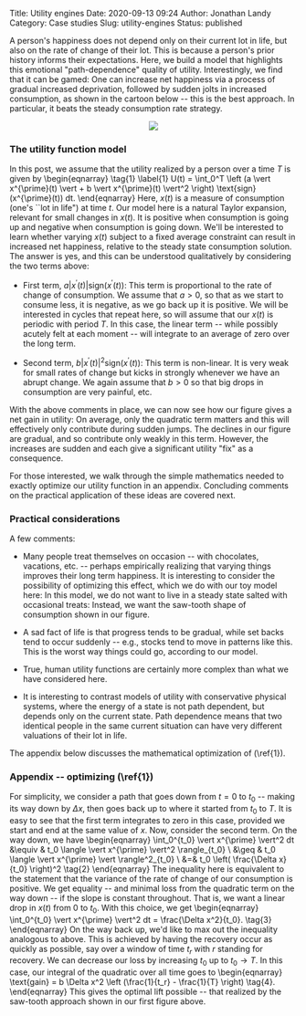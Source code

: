Title: Utility engines
Date: 2020-09-13 09:24
Author: Jonathan Landy
Category: Case studies
Slug: utility-engines
Status: published

A person's happiness does not depend only on their current lot in life, but
also on the rate of change of their lot.  This is because a person's prior
history informs their expectations.  Here, we build a model that highlights
this emotional "path-dependence" quality of utility.  Interestingly, we find
that it can be gamed: One can increase net happiness via a process of gradual
increased deprivation, followed by sudden jolts in increased consumption, as
shown in the cartoon below -- this is the best approach.  In particular, it
beats the steady consumption rate strategy.

<p align="center">
         <img src="images/engine.png">
</p>

### The utility function model

In this post, we assume that the utility realized by a person over a time $T$
is given by
\begin{eqnarray} \tag{1} \label{1}  U(t) = \int_0^T \left (a \vert
x^{\prime}(t) \vert + b \vert x^{\prime}(t) \vert^2 \right)
\text{sign}(x^{\prime}(t)) dt.
\end{eqnarray}
Here, $x(t)$ is a measure of consumption (one's ``lot in life") at time $t$.
Our model here is a natural Taylor expansion, relevant for small changes in
$x(t)$.  It is positive when consumption is going up and negative when
consumption is going down. We'll be interested to learn whether varying $x(t)$
subject to a fixed average constraint can result in increased net happiness,
relative to the steady state consumption solution.  The answer is yes, and this
can be understood qualitatively by considering the two terms above:

- First term,  $a \vert x^{\prime}(t) \vert \text{sign}(x^{\prime}(t))$:  This
  term is proportional to the rate of change of consumption.
  We assume that $a > 0$, so that as we start to consume less, it is negative,
as we go back up it is positive.  We will be interested in cycles that repeat
here, so will assume that our $x(t)$ is periodic with period $T$.   In this
case, the linear term -- while possibly acutely felt at each moment -- will
integrate to an average of zero over the long term.

- Second term, $b \vert x^{\prime}(t) \vert^2 \text{sign}(x^{\prime}(t))$: This
  term is non-linear.  It is very weak for small rates of change but kicks in
strongly whenever we have an abrupt change.  We again assume that $b>0$ so that
big drops in consumption are very painful, etc.

With the above comments in place, we can now see how our figure gives a net
gain in utility:  On average, only the quadratic term matters and this will
effectively only contribute during sudden jumps.  The declines in our figure
are gradual, and so contribute only weakly in this term.  However, the
increases are sudden and each give a significant utility "fix" as a
consequence.

For those interested, we walk through the simple mathematics needed to exactly
optimize our utility function in an appendix.  Concluding comments on the
practical application of these ideas are covered next.

### Practical considerations

A few comments:

- Many people treat themselves on occasion -- with chocolates, vacations, etc.
  -- perhaps empirically realizing that varying things improves their long
  term happiness.  It is interesting to consider the possibility of optimizing
  this effect, which we do with our toy model here:  In this model, we do not
  want to live in a steady state salted with occasional treats:  Instead, we
  want the saw-tooth shape of consumption shown in our figure.

- A sad fact of life is that progress tends to be gradual, while set backs tend
  to occur suddenly -- e.g., stocks tend to move in patterns like this.  This
  is the worst way things could go, according to our model.

- True, human utility functions are certainly more complex than what we have
  considered here.

- It is interesting to contrast models of utility with conservative physical
  systems, where the energy of a state is not path dependent, but depends only
on the current state.  Path dependence means that two identical people in the
same current situation can have very different valuations of their lot in life.

The appendix below discusses the mathematical optimization of (\ref{1}).

### Appendix -- optimizing (\ref{1})

For simplicity, we consider a path that goes down from $t=0$ to $t_0$ -- making
its way down by $\Delta x$, then goes back up to where it started from $t_0$ to
$T$.  It is easy to see that the first term integrates to zero in this case,
provided we start and end at the same value of $x$.  Now, consider the second
term.  On the way down, we have
\begin{eqnarray} 
\int_0^{t_0} \vert x^{\prime} \vert^2 dt &\equiv & t_0 \langle \vert x^{\prime}
\vert^2 \rangle_{t_0}
\\ &\geq & t_0 \langle \vert x^{\prime} \vert \rangle^2_{t_0}
\\
&=& t_0 \left( \frac{\Delta x}{t_0} \right)^2
\tag{2}
\end{eqnarray}
The inequality here is equivalent to the statement that the variance of the
rate of change of our consumption is positive.  We get equality -- and minimal
loss from the quadratic term on the way down -- if the slope is constant
throughout.  That is, we want a linear drop in $x(t)$ from $0$ to $t_0$.  With
this choice, we get
\begin{eqnarray}
\int_0^{t_0} \vert x^{\prime} \vert^2 dt = \frac{\Delta x^2}{t_0}.  \tag{3}
\end{eqnarray}
On the way back up, we'd like to max out the inequality analogous to above.
This is achieved by having the recovery occur as quickly as possible, say over
a window of time $t_{r}$ with $r$ standing for recovery.  We can decrease our
loss by increasing $t_0$ up to $t_0 \to T$.  In this case, our integral of
the quadratic over all time goes to
\begin{eqnarray}
\text{gain} = b \Delta x^2 \left (\frac{1}{t_r} - \frac{1}{T} \right)
\tag{4}.
\end{eqnarray}
This gives the optimal lift possible -- that realized by the saw-tooth approach
shown in our first figure above. 
